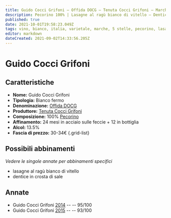 ```yaml
---
title: Guido Cocci Grifoni – Offida DOCG – Tenuta Cocci Grifoni – Marche (IT) – 30-34€ – 5★
description: Pecorino 100% | Lasagne al ragù bianco di vitello – Dentice in crosta di sale
published: true
date: 2021-10-01T19:58:23.049Z
tags: vino, bianco, italia, varietale, marche, 5 stelle, pecorino, lasagne al ragù bianco di vitello, dentice in crosta di sale, 30-34€
editor: markdown
dateCreated: 2021-09-02T14:33:56.205Z
---
```


# Guido Cocci Grifoni

## Caratteristiche
- **Nome:** Guido Cocci Grifoni
- **Tipologia:** Bianco fermo
- **Denominazione:** [Offida DOCG](/denominazioni/Italia/Marche/DOCG/Offida)
- **Produttore:** [Tenuta Cocci Grifoni](/produttori/Italia/Marche/Tenuta-Cocci-Grifoni) 
- **Composizione:** 100% [Pecorino](/vitigni/Italia/bacca-bianca/pecorino)
- **Affinamento:** 24 mesi in acciaio sulle feccie + 12 in bottiglia
- **Alcol:** 13.5%
- **Fascia di prezzo:** 30-34€
{.grid-list}



## Possibili abbinamenti
*Vedere le singole annate per abbinamenti specifici*

- lasagne al ragù bianco di vitello 
- dentice in crosta di sale

## Annate
- Guido Cocci Grifoni [2014](/vini/Italia/Marche/Tenuta-Cocci-Grifoni/Guido-Cocci-Grifoni/2014) -- <span class="star-5"></span> -- 95/100
- Guido Cocci Grifoni [2015](/vini/Italia/Marche/Tenuta-Cocci-Grifoni/Guido-Cocci-Grifoni/2015) -- <span class="star-5"></span> -- 93/100


